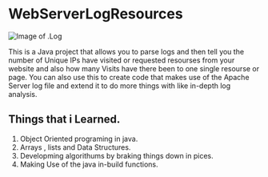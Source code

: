# WebServerLogResources
![Image of .Log](https://proxy.duckduckgo.com/iu/?u=https%3A%2F%2Fcdn0.iconfinder.com%2Fdata%2Ficons%2Ffile-extension-line-icon%2F100%2Flogb-512.png&f=1)

This is a Java project that allows you to parse logs and then tell you the number of Unique IPs have visited or requested resourses from your website and also how many Visits have there been to one single resourse or page. You can also use this to create code that makes use of the Apache Server log file and extend it to do more things with like in-depth log analysis.

## Things that i Learned.
1. Object Oriented programing in java. 
2. Arrays , lists and Data Structures.
3. Developming algorithums by braking things down in pices.
4. Making Use of the java in-build functions.
